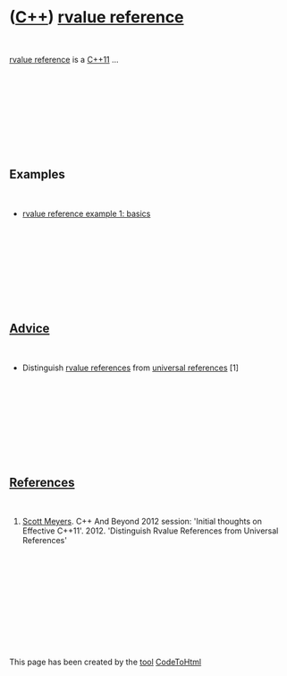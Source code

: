 



 

 

 

 

 

([C++](Cpp.md)) [rvalue reference](CppRvalueReference.md)
===========================================================

 

[rvalue reference](CppRvalueReference.md) is a [C++11](Cpp11.md) ...

 

 

 

 

 

Examples
--------

 

-   [rvalue reference example 1: basics](CppRvalueReferenceExample1.md)

 

 

 

 

 

[Advice](CppAdvice.md)
-----------------------

 

-   Distinguish [rvalue references](CppRvalueReference.md) from
    [universal references](CppUniversalReference.md) \[1\]

 

 

 

 

 

[References](CppReferences.md)
-------------------------------

 

1.  [Scott Meyers](CppScottMeyers.md). C++ And Beyond 2012 session:
    'Initial thoughts on Effective C++11'. 2012. 'Distinguish Rvalue
    References from Universal References'

 

 

 

 

 





 




This page has been created by the [tool](Tools.md)
[CodeToHtml](ToolCodeToHtml.md)
